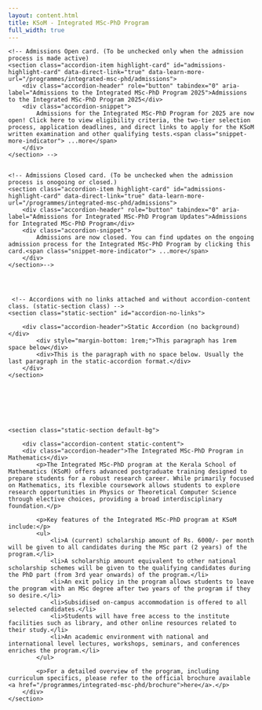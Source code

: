 ```yaml
---
layout: content.html
title: KSoM - Integrated MSc-PhD Program
full_width: true
---
```


<div class="main-full-width" id="main-content-start">


    <!-- Admissions Open card. (To be unchecked only when the admission process is made active)
    <section class="accordion-item highlight-card" id="admissions-highlight-card" data-direct-link="true" data-learn-more-url="/programmes/integrated-msc-phd/admissions">
        <div class="accordion-header" role="button" tabindex="0" aria-label="Admissions to the Integrated MSc-PhD Program 2025">Admissions to the Integrated MSc-PhD Program 2025</div>
        <div class="accordion-snippet">
            Admissions for the Integrated MSc-PhD Program for 2025 are now open! Click here to view eligibility criteria, the two-tier selection process, application deadlines, and direct links to apply for the KSoM written examination and other qualifying tests.<span class="snippet-more-indicator"> ...more</span>
        </div>
    </section> -->


    <!-- Admissions Closed card. (To be unchecked when the admission process is onogoing or closed.)
    <section class="accordion-item highlight-card" id="admissions-highlight-card" data-direct-link="true" data-learn-more-url="/programmes/integrated-msc-phd/admissions">
        <div class="accordion-header" role="button" tabindex="0" aria-label="Admissions for Integrated MSc-PhD Program Updates">Admissions for Integrated MSc-PhD Program</div>
        <div class="accordion-snippet">
            Admissions are now closed. You can find updates on the ongoing admission process for the Integrated MSc-PhD Program by clicking this card.<span class="snippet-more-indicator"> ...more</span>
        </div>
    </section>-->




     <!-- Accordions with no links attached and without accordion-content class. (static-section class) -->
    <section class="static-section" id="accordion-no-links">
      
        <div class="accordion-header">Static Accordion (no background)</div>        
            <div style="margin-bottom: 1rem;">This paragraph has 1rem space below</div>
            <div>This is the paragraph with no space below. Usually the last paragraph in the static-accordion format.</div>
        </div>
    </section>



    



    <section class="static-section default-bg">
        
        <div class="accordion-content static-content">
        <div class="accordion-header">The Integrated MSc-PhD Program in Mathematics</div>
            <p>The Integrated MSc-PhD program at the Kerala School of Mathematics (KSoM) offers advanced postgraduate training designed to prepare students for a robust research career. While primarily focused on Mathematics, its flexible coursework allows students to explore research opportunities in Physics or Theoretical Computer Science through elective choices, providing a broad interdisciplinary foundation.</p>

            <p>Key features of the Integrated MSc-PhD program at KSoM include:</p>
            <ul>
                <li>A (current) scholarship amount of Rs. 6000/- per month will be given to all candidates during the MSc part (2 years) of the program.</li>
                <li>A scholarship amount equivalent to other national scholarship schemes will be given to the qualifying candidates during the PhD part (from 3rd year onwards) of the program.</li>
                <li>An exit policy in the program allows students to leave the program with an MSc degree after two years of the program if they so desire.</li>
                <li>Subsidised on-campus accommodation is offered to all selected candidates.</li>
                <li>Students will have free access to the institute facilities such as library, and other online resources related to their study.</li>
                <li>An academic environment with national and international level lectures, workshops, seminars, and conferences enriches the program.</li>
            </ul>

            <p>For a detailed overview of the program, including curriculum specifics, please refer to the official brochure available <a href="/programmes/integrated-msc-phd/brochure">here</a>.</p>
        </div>
    </section>

</div>
